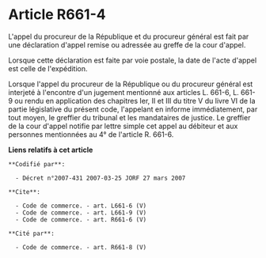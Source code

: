 # Article R661-4

L'appel du procureur de la République et du procureur général est fait par une déclaration d'appel remise ou adressée au
greffe de la cour d'appel.

Lorsque cette déclaration est faite par voie postale, la date de l'acte d'appel est celle de l'expédition.

Lorsque l'appel du procureur de la République ou du procureur général est interjeté à l'encontre d'un jugement mentionné aux
articles L. 661-6, L. 661-9 ou rendu en application des chapitres Ier, II et III du titre V du livre VI de la partie
législative du présent code, l'appelant en informe immédiatement, par tout moyen, le greffier du tribunal et les mandataires
de justice. Le greffier de la cour d'appel notifie par lettre simple cet appel au débiteur et aux personnes mentionnées au 4°
de l'article R. 661-6.

**Liens relatifs à cet article**

	**Codifié par**:

	  - Décret n°2007-431 2007-03-25 JORF 27 mars 2007

	**Cite**:

	  - Code de commerce. - art. L661-6 (V)
	  - Code de commerce. - art. L661-9 (V)
	  - Code de commerce. - art. R661-6 (V)

	**Cité par**:

	  - Code de commerce. - art. R661-8 (V)
